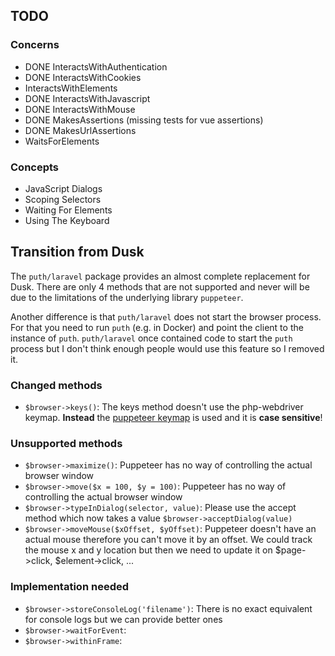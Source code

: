 ## TODO

### Concerns

- DONE InteractsWithAuthentication
- DONE InteractsWithCookies
- InteractsWithElements
- DONE InteractsWithJavascript
- DONE InteractsWithMouse
- DONE MakesAssertions (missing tests for vue assertions)
- DONE MakesUrlAssertions
- WaitsForElements

### Concepts

- JavaScript Dialogs
- Scoping Selectors
- Waiting For Elements
- Using The Keyboard

## Transition from Dusk

The `puth/laravel` package provides an almost complete replacement for Dusk. There are only 4 methods that are not
supported and never will be due to the limitations of the underlying library `puppeteer`.

Another difference is that `puth/laravel` does not start the browser process. For that you need to run `puth` (e.g. in 
Docker) and point the client to the instance of `puth`. `puth/laravel` once contained code to start the `puth` process 
but I don't think enough people would use this feature so I removed it.

### Changed methods

- `$browser->keys()`: The keys method doesn't use the php-webdriver keymap. **Instead** the
[puppeteer keymap](https://pptr.dev/api/puppeteer.keyinput) is used and it is **case sensitive**!

### Unsupported methods

- `$browser->maximize()`: Puppeteer has no way of controlling the actual browser window
- `$browser->move($x = 100, $y = 100)`: Puppeteer has no way of controlling the actual browser window
- `$browser->typeInDialog(selector, value)`: Please use the accept method which now takes a value `$browser->acceptDialog(value)`
- `$browser->moveMouse($xOffset, $yOffset)`: Puppeteer doesn't have an actual mouse therefore you can't move it by an offset. We could track the mouse x and y location but then we need to update it on $page->click, $element->click, ...

### Implementation needed

- `$browser->storeConsoleLog('filename')`: There is no exact equivalent for console logs but we can provide better ones
- `$browser->waitForEvent`: 
- `$browser->withinFrame`:
